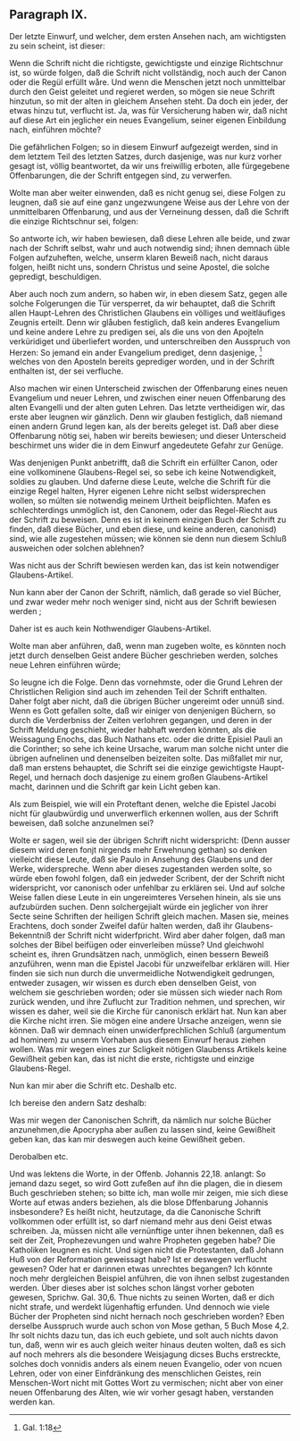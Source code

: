 <!-- Seite 139 -->
Paragraph IX.
-------------

Der letzte Einwurf, und welcher, dem ersten
Ansehen nach, am wichtigsten zu sein scheint, ist dieser:

Wenn die Schrift nicht die richtigste, gewichtigste
und einzige Richtschnur ist, so würde folgen,
daß die Schrift nicht vollständig, noch auch der
Canon oder die Regül erfüllt wåre. Und wenn
die Menschen jetzt noch unmittelbar durch den
Geist geleitet und regieret werden, so mögen sie
neue Schrift hinzutun, so mit der alten in gleichem
Ansehen  steht. Da doch ein jeder, der etwas
hinzu tut, verflucht ist. Ja, was für Versicherung
haben wir, daß nicht auf diese Art ein
jeglicher ein neues Evangelium, seiner eigenen
Einbildung nach, einführen möchte?

Die gefährlichen Folgen; so in diesem Einwurf aufgezeigt
werden, sind in dem letztem Teil des letzten
Satzes, durch dasjenige, was nur kurz vorher gesagt
ist, völlig beantwortet, da wir uns freiwillig erboten,
alle fürgegebene Offenbarungen, die der Schrift entgegen
sind, zu verwerfen.

Wolte man aber weiter einwenden, daß es nicht
genug sei, diese Folgen zu leugnen, daß sie auf<!-- Seite 140 -->
eine ganz ungezwungene Weise aus der Lehre
von der unmittelbaren Offenbarung, und aus
der Verneinung dessen, daß die Schrift die einzige
Richtschnur sei, folgen:

So antworte ich, wir haben bewiesen, daß diese Lehren
alle beide, und zwar nach der Schrift selbst, wahr
und auch notwendig sind; ihnen demnach üble Folgen
aufzuheften, welche, unserm klaren Beweiß nach, nicht
daraus folgen, heißt nicht uns, sondern Christus und
seine Apostel, die solche gepredigt, beschuldigen.

Aber auch noch zum andern, so haben wir, in eben
diesem Satz, gegen alle solche Folgerungen die Tür
versperret, da wir behauptet, daß die Schrift allen
Haupt-Lehren des Christlichen Glaubens ein völliges
und weitläufiges Zeugnis erteilt. Denn
wir glåuben festiglich, daß kein anderes Evangelium
und keine andere Lehre zu predigen sei, als die uns von
den Apojteln verküridiget und überliefert worden, und
unterschreiben den Ausspruch von Herzen: So jemand
ein ander Evangelium prediget, denn dasjenige, [^k3r1]
welches von den Aposteln bereits geprediger
worden, und in der Schrift enthalten ist,
der sei verfluche.

Also machen wir einen Unterscheid zwischen der Offenbarung
eines neuen Evangelium und neuer Lehren, und
zwischen einer neuen Offenbarung des alten Evangelli
und der alten guten Lehren. Das letzte vertheidigen
wir, das erste aber leugnen wir gänzlich. Denn wir
glauben festiglich, daß niemand einen andern Grund
legen kan, als der bereits geleget ist. Daß aber
diese Offenbarung nötig sei, haben wir bereits bewiesen;
und dieser Unterscheid beschirmet uns wider die in
dem Einwurf angedeutete Gefahr zur Genüge.

Was denjenigen Punkt anbetrifft, daß die Schrift
ein erfüllter Canon, oder eine vollkominene Glaubens-Regel
sei, so sebe ich keine Notwendigkeit, soldies zu<!-- Seite 141 -->
glauben. Und daferne diese Leute, welche die Schrift
für die einzige Regel halten, Hyrer eigenen Lehre nicht
selbst widersprechen wollen, so múlten sie notwendig
meinem Urtheit beipflichten. Mafen es schlechterdings
unmöglich ist, den Canonem, oder das Regel-Riecht
aus der Schrift zu beweisen. Denn es ist in keinem
einzigen Buch der Schrift zu finden, daß diese Bücher,
und eben diese, und keine anderen, canonisd) sind, wie
alle zugestehen müssen; wie können sie denn nun diesem
Schluß ausweichen oder solchen ablehnen?

Was nicht aus der Schrift bewiesen werden kan,
das ist kein notwendiger Glaubens-Artikel.

Nun kann aber der Canon der Schrift, nämlich, daß
gerade so viel Bücher, und zwar weder mehr noch weniger
sind, nicht aus der Schrift bewiesen werden ;

Daher ist es auch kein Nothwendiger Glaubens-Artikel.

Wolte man aber anführen, daß, wenn man zugeben
wolte, es könnten noch jetzt durch denselben
Geist andere Bücher geschrieben werden, solches
neue Lehren einführen würde;

So leugne ich die Folge. Denn das vornehmste,
oder die Grund Lehren der Christlichen Religion sind
auch im zehenden Teil der Schrift enthalten. Daher
folgt aber nicht, daß die übrigen Bücher ungereimt
oder unnúß sind. Wenn es Gott gefallen solte, daß
wir einiger von denjenigen Büchern, so durch die Verderbniss
der Zeiten verlohren gegangen, und deren in der
Schrift Meldung geschieht, wieder habhaft werden
könnten, als die Weissagung Enochs, das Buch Nathans
etc. oder die dritte Episiel Pauli an die Corinther;
so sehe ich keine Ursache, warum man solche nicht
unter die übrigen aufnelinen und denenselben beizeiten
solte. Das mißfallet mir nur, daß man erstens behauptet,
die Schrift sei die einzige gewichtigste Haupt-Regel,
und hernach doch dasjenige zu einem großen <!-- Seite 142 -->
Glaubens-Artikel macht, darinnen und die Schrift
gar kein Licht geben kan.

Als zum Beispiel, wie will ein Proteftant denen,
welche die Epistel Jacobi nicht für glaubwürdig und
unverwerflich erkennen wollen, aus der Schrift beweisen,
daß solche anzunelmen sei?

Wolte er sagen, weil sie der übrigen Schrift
nicht widerspricht: (Denn ausser diesem wird deren
fonjt nirgends mehr Erwehnung gethan) so denken vielleicht
diese Leute, daß sie Paulo in Ansehung des Glaubens
und der Werke, widerspreche. Wenn aber dieses
zugestanden werden solte, so würde eben fowohl folgen,
daß ein jedweder Scribent, der der Schrift nicht
widerspricht, vor canonisch oder unfehlbar zu erklären
sei. Und auf solche Weise fallen diese Leute in ein ungereimteres
Versehen hinein, als sie uns aufzubürden
suchen. Denn solchergejialt würde ein jeglicher von
ihrer Secte seine Schriften der heiligen Schrift gleich
machen. Masen sie, meines Erachtens, doch sonder
Zweifel dafür halten werden, daß ihr Glaubens-Bekenntniß
der Schrift nicht widerfpricht. Wird aber
daher folgen, daß man solches der Bibel beifügen oder
einverleiben müsse? Und gleichwohl scheint es, ihren
Grundsätzen nach, unmöglich, einen bessern Beweiß
anzuführen, wenn man die Epistel Jacobi für unzweifelbar
erklären will. Hier finden sie sich nun durch die
unvermeidliche Notwendigkeit gedrungen, entweder
zusagen, wir wissen es durch eben denselben Geist, von
welchem sie geschrieben worden; oder sie müssen sich
wieder nach Rom zurück wenden, und ihre Zuflucht zur
Tradition nehmen, und sprechen, wir wissen es daher,
weil sie die Kirche für canonisch erklärt hat. Nun kan
aber die Kirche nicht irren. Sie mögen eine andere
Ursache anzeigen, wenn sie können. Daß wir demnach
einen unwiderfprechlichen Schluß (argumentum
ad hominem) zu unserm Vorhaben aus diesem Einwurf
heraus ziehen wollen.<!-- Seite 143 -->
Was mir wegen eines zur Scligkeit nötigen Glaubenss
Artikels keine Gewißheit geben kan, das ist nicht
die erste, richtigste und einzige Glaubens-Regel.

Nun kan mir aber die Schrift etc. Deshalb
 etc.

Ich bereise den andern Satz deshalb:

Was mir wegen der Canonischen Schrift, da
nämlich nur solche Bücher anzunehmen,die Apocrypha
aber außen zu lassen sind, keine Gewißheit geben kan,
das kan mir deswegen auch keine Gewißheit geben.

Derobalben etc.

Und was lektens die Worte, in der Offenb. Johannis 22,18.
anlangt: So jemand dazu seget, so
wird Gott zufeßen auf ihn die plagen, die in diesem
Buch geschrieben stehen; so bitte ich, man wolle
mir zeigen, mie sich diese Worte auf etwas anders beziehen,
als die blose Dffenbarung Johannis insbesondere?
Es heißt nicht, heutzutage, da die Canonische
Schrift vollkommen oder erfüllt ist, so darf niemand
mehr aus deni Geist etwas schreiben. Ja,
müssen nicht alle vernünftige unter ihnen bekennen, daß
es seit der Zeit, Prophezevungen und wahre Propheten
gegeben habe? Die Katholiken leugnen es nicht. Und
sigen nicht die Protestanten, daß Johann Huß von der
Reformation geweissagt habe? Ist er deswegen verflucht
gewesen? Oder hat er darinnen etwas unrechtes
begangen? Ich könnte noch mehr dergleichen Beispiel
anführen, die von ihnen selbst zugestanden werden. Über
dieses aber ist solches schon längst vorher geboten gewesen,
Sprichw. Gal. 30,6. Thue nichts zu seinen
Worten, daß er dich nicht strafe, und werdekt
lügenhaftig erfunden. Und dennoch wie viele Bücher
der Propheten sind nicht hernach noch geschrieben
worden? Eben derselbe Ausspruch wurde auch schon
von Mose gethan, 5 Buch Mose 4,2. Ihr solt nichts
dazu tun, das ich euch gebiete, und solt auch nichts
davon tun, daß, wenn wir es auch gleich weiter<!-- Seite 144 -->
hinaus deuten wolten, daß es sich auf noch mehrers als
die besondere Weisjagung dicses Buchs erstreckte, solches
doch vonnidis anders als einem neuen Evangelio,
oder von ncuen Lehren, oder von einer Einfdränkung des
menschlichen Geistes, rein Menschen-Wort nicht mit
Gottes Wort zu vermischen; nicht aber von einer
neuen Offenbarung des Alten, wie wir vorher gesagt
haben, verstanden werden kan.


[^k3r1]: Gal. 1:18